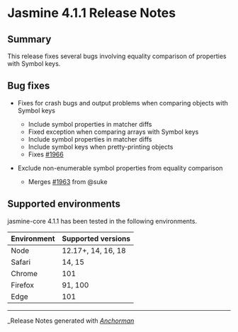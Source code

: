 # Jasmine 4.1.1 Release Notes

## Summary

This release fixes several bugs involving equality comparison of properties
with Symbol keys.

## Bug fixes

* Fixes for crash bugs and output problems when comparing objects with Symbol keys
  * Include symbol properties in matcher diffs
  * Fixed exception when comparing arrays with Symbol keys
  * Include symbol properties in matcher diffs
  * Include symbol keys when pretty-printing objects
  * Fixes [#1966](https://github.com/jasmine/jasmine/issues/1966)

* Exclude non-enumerable symbol properties from equality comparison
  * Merges [#1963](https://github.com/jasmine/jasmine/pull/1963) from @suke


## Supported environments

jasmine-core 4.1.1 has been tested in the following environments.

| Environment       | Supported versions |
|-------------------|--------------------|
| Node              | 12.17+, 14, 16, 18 |
| Safari            | 14, 15             |
| Chrome            | 101                |
| Firefox           | 91, 100            |
| Edge              | 101                |

------

_Release Notes generated with _[Anchorman](http://github.com/infews/anchorman)_
